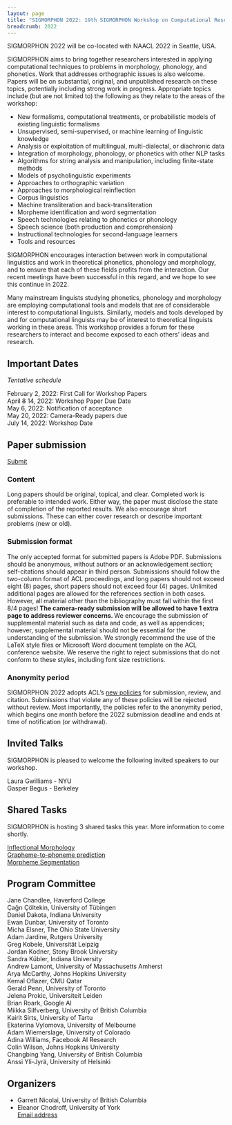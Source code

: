 ```yaml
---
layout: page
title: "SIGMORPHON 2022: 19th SIGMORPHON Workshop on Computational Research in Phonetics, Phonology, and Morphology"
breadcrumb: 2022
---
```



SIGMORPHON 2022 will be co-located with NAACL 2022 in Seattle, USA. <br>


SIGMORPHON aims to bring together researchers interested in applying computational techniques
to problems in morphology, phonology, and phonetics. Work that addresses orthographic issues is also welcome.
Papers will be on substantial, original, and unpublished research on these topics,
potentially including strong work in progress. Appropriate topics include (but are not limited to) the
following as they relate to the areas of the workshop:

- New formalisms, computational treatments, or probabilistic models of existing linguistic formalisms
- Unsupervised, semi-supervised, or machine learning of linguistic knowledge
- Analysis or exploitation of multilingual, multi-dialectal, or diachronic data
- Integration of morphology, phonology, or phonetics with other NLP tasks
- Algorithms for string analysis and manipulation, including finite-state methods
- Models of psycholinguistic experiments
- Approaches to orthographic variation
- Approaches to morphological reinflection
- Corpus linguistics
- Machine transliteration and back-transliteration
- Morpheme identification and word segmentation
- Speech technologies relating to phonetics or phonology
- Speech science (both production and comprehension)
- Instructional technologies for second-language learners
- Tools and resources

SIGMORPHON encourages interaction between work in computational linguistics
and work in theoretical phonetics, phonology and morphology, and to ensure that
each of these fields profits from the interaction. Our recent meetings have been
successful in this regard, and we hope to see this continue in 2022.

Many mainstream linguists studying phonetics, phonology and morphology
are employing computational tools and models that are of
considerable interest to computational linguists. Similarly, models and tools developed by
and for computational linguists may be of interest to theoretical linguists working in these areas.
This workshop provides a forum for these researchers to interact
and become exposed to each others’ ideas and research.




## Important Dates 

*Tentative schedule*

February 2, 2022: First Call for Workshop Papers <br>
April ~~8~~ 14, 2022: Workshop Paper Due Date <br>
May 6, 2022: Notification of acceptance <br>
May 20, 2022: Camera-Ready papers due <br>
July 14, 2022: Workshop Date <br>

## Paper submission

[Submit](https://www.softconf.com/naacl2022/SIGMORPHON2022/)

### Content

Long papers should be original, topical, and clear. Completed work is preferable to intended work.
Either way, the paper must disclose the state of completion of the reported results.
We also encourage short submissions. These can either cover research or describe
important problems (new or old).

### Submission format

The only accepted format for submitted papers is Adobe PDF. Submissions should be anonymous,
without authors or an acknowledgement section; self-citations should appear in third person.
Submissions should follow the two-column format of ACL proceedings,
and long papers should not exceed eight (8) pages, short papers should not exceed four (4) pages.
Unlimited additional pages are allowed for the references section in both cases.
However, all material other than the bibliography must fall within the first 8/4 pages!
<strong> The camera-ready submission will be allowed to have 1 extra page to address reviewer concerns. </strong>
We encourage the submission of supplemental material such as data and code,
as well as appendices; however, supplemental material should not be essential
for the understanding of the submission.
We strongly recommend the use of the LaTeX style files or Microsoft Word document
template on the ACL conference website. We reserve the right to reject submissions
that do not conform to these styles, including font size restrictions.

### Anonymity period

SIGMORPHON 2022 adopts ACL’s [new policies](aclweb.org/adminwiki/index.php?title=ACL_Policies_for_Submission,_Review_and_Citation) for submission, review, and citation.
Submissions that violate any of these policies will be rejected without review.
Most importantly, the policies refer to the anonymity period, which begins
one month before the 2022 submission deadline and ends at time of notification (or withdrawal).



## Invited Talks

SIGMORPHON is pleased to welcome the following invited speakers to our workshop.

Laura Gwilliams - NYU <br>
Gasper Begus - Berkeley <br>

## Shared Tasks

SIGMORPHON is hosting 3 shared tasks this year.  More information to come shortly.

[Inflectional Morphology](https://github.com/sigmorphon/2022InflectionST) <br>
[Grapheme-to-phoneme prediction](https://github.com/sigmorphon/sigmorphon.github.io/blob/master/sharedtasks/2022/G2P.md) <br>
[Morpheme Segmentation](https://github.com/sigmorphon/2022SegmentationST)

## Program Committee

Jane	Chandlee,	Haverford College	<br>
Çağrı	Çöltekin,	University of Tübingen	<br>
Daniel Dakota,	Indiana University	<br>
Ewan Dunbar, University of Toronto <br>
Micha	Elsner,	The Ohio State University	<br>
Adam	Jardine,	Rutgers University <br>
Greg	Kobele,	Universität Leipzig <br>
Jordan Kodner, Stony Brook University <br>
Sandra Kübler,	Indiana University	<br>
Andrew Lamont,	University of Massachusetts Amherst	<br>
Arya McCarthy, Johns Hopkins University <br>
Kemal Oflazer,	CMU Qatar	<br>
Gerald Penn,	University of Toronto	<br>
Jelena Prokic,	Universiteit Leiden	<br>
Brian Roark, Google AI <br>
Miikka Silfverberg,	University of British Columbia <br>
Kairit Sirts,	University of Tartu	<br>
Ekaterina Vylomova, University of Melbourne <br>
Adam Wiemerslage, University of Colorado <br>
Adina	Williams,	Facebook AI Research <br>
Colin Wilson, Johns Hopkins University <br>
Changbing Yang, University of British Columbia <br>
Anssi	Yli-Jyrä,	University of Helsinki <br>



## Organizers

- Garrett Nicolai, University of British Columbia <br>
- Eleanor Chodroff, University of York <br>
[Email address](sigmorphon@gmail.com)

